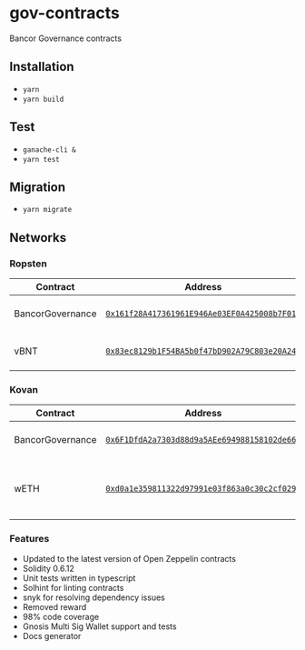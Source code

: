 # gov-contracts
Bancor Governance contracts

## Installation

- `yarn`
- `yarn build`

## Test

- `ganache-cli &`
- `yarn test`

## Migration

- `yarn migrate`

## Networks

### Ropsten

| Contract                          | Address                                      | Comment                              |
|-----------------------------------|----------------------------------------------|--------------------------------------|
| BancorGovernance                  | [`0x161f28A417361961E946Ae03EF0A425008b7F01B`](https://ropsten.etherscan.io/address/0x161f28A417361961E946Ae03EF0A425008b7F01B) | Bancor Governance Contract           |
| vBNT                              | [`0x83ec8129b1F54BA5b0f47bD902A79C803e20A249`](https://ropsten.etherscan.io/address/0x83ec8129b1F54BA5b0f47bD902A79C803e20A249) | Bancor Governance Token              |

### Kovan

| Contract                          | Address                                      | Comment                              |
|-----------------------------------|----------------------------------------------|--------------------------------------|
| BancorGovernance                  | [`0x6F1DfdA2a7303d88d9a5AEe694988158102de668`](https://kovan.etherscan.io/address/0x6F1DfdA2a7303d88d9a5AEe694988158102de668) | Bancor Governance Contract           |
| wETH                              | [`0xd0a1e359811322d97991e03f863a0c30c2cf029c`](https://kovan.etherscan.io/address/0xd0a1e359811322d97991e03f863a0c30c2cf029c) | Wrapped ETH configured as vote Token |

### Features
- Updated to the latest version of Open Zeppelin contracts
- Solidity 0.6.12
- Unit tests written in typescript
- Solhint for linting contracts
- snyk for resolving dependency issues
- Removed reward
- 98% code coverage
- Gnosis Multi Sig Wallet support and tests
- Docs generator
